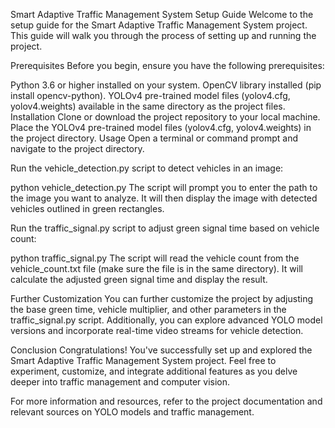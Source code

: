 Smart Adaptive Traffic Management System Setup Guide
Welcome to the setup guide for the Smart Adaptive Traffic Management System project. This guide will walk you through the process of setting up and running the project.

Prerequisites
Before you begin, ensure you have the following prerequisites:

Python 3.6 or higher installed on your system.
OpenCV library installed (pip install opencv-python).
YOLOv4 pre-trained model files (yolov4.cfg, yolov4.weights) available in the same directory as the project files.
Installation
Clone or download the project repository to your local machine.
Place the YOLOv4 pre-trained model files (yolov4.cfg, yolov4.weights) in the project directory.
Usage
Open a terminal or command prompt and navigate to the project directory.

Run the vehicle_detection.py script to detect vehicles in an image:


python vehicle_detection.py
The script will prompt you to enter the path to the image you want to analyze. It will then display the image with detected vehicles outlined in green rectangles.

Run the traffic_signal.py script to adjust green signal time based on vehicle count:


python traffic_signal.py
The script will read the vehicle count from the vehicle_count.txt file (make sure the file is in the same directory). It will calculate the adjusted green signal time and display the result.

Further Customization
You can further customize the project by adjusting the base green time, vehicle multiplier, and other parameters in the traffic_signal.py script. Additionally, you can explore advanced YOLO model versions and incorporate real-time video streams for vehicle detection.

Conclusion
Congratulations! You've successfully set up and explored the Smart Adaptive Traffic Management System project. Feel free to experiment, customize, and integrate additional features as you delve deeper into traffic management and computer vision.

For more information and resources, refer to the project documentation and relevant sources on YOLO models and traffic management.